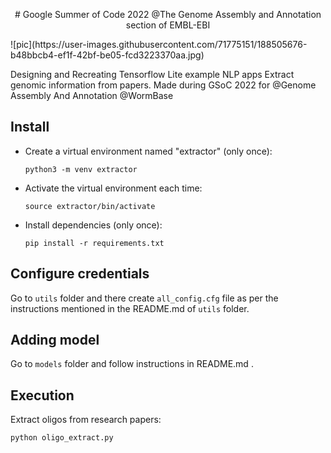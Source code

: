 <p align="center"># Google Summer of Code 2022 @The Genome Assembly and Annotation section of EMBL-EBI</p> 
![pic](https://user-images.githubusercontent.com/71775151/188505676-b48bbcb4-ef1f-42bf-be05-fcd3223370aa.jpg)


Designing and Recreating Tensorflow Lite example NLP apps
Extract genomic information from papers. Made during GSoC 2022 for @Genome Assembly And Annotation @WormBase

## Install

- Create a virtual environment named "extractor" (only once):

  `python3 -m venv extractor`

- Activate the virtual environment each time:

  `source extractor/bin/activate`

- Install dependencies (only once):
  

  `pip install -r requirements.txt`
  
## Configure credentials

Go to `utils` folder and there create `all_config.cfg` file as per the instructions mentioned in the README.md of `utils` folder.

## Adding model

Go to `models` folder and follow instructions in README.md .

## Execution

Extract oligos from research papers:

`python oligo_extract.py`

